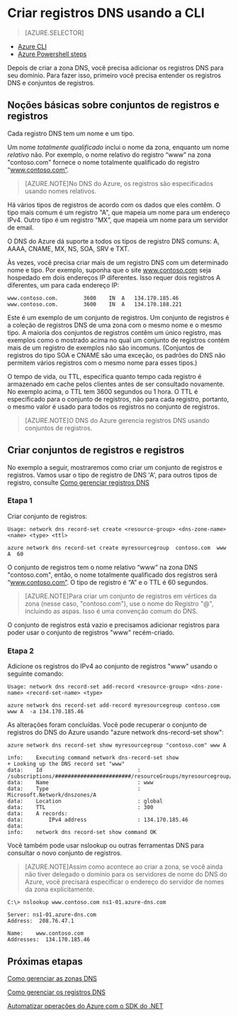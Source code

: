 <properties
   pageTitle="Criar um conjunto de registros e registros para uma zona DNS usando a CLI | Microsoft Azure"
   description="Como criar registros de host para o DNS do Azure. Configuração dos conjuntos de registros e registros usando a CLI"
   services="dns"
   documentationCenter="na"
   authors="joaoma"
   manager="Adinah"
   editor=""/>

<tags
   ms.service="dns"
   ms.devlang="na"
   ms.topic="get-started-article"
   ms.tgt_pltfrm="na"
   ms.workload="infrastructure-services"
   ms.date="09/22/2015"
   ms.author="joaoma"/>


# Criar registros DNS usando a CLI

> [AZURE.SELECTOR]
- [Azure CLI](dns-getstarted-create-recordset-cli.md)
- [Azure Powershell steps](dns-getstarted-create-recordset.md)



Depois de criar a zona DNS, você precisa adicionar os registros DNS para seu domínio. Para fazer isso, primeiro você precisa entender os registros DNS e conjuntos de registros.


## Noções básicas sobre conjuntos de registros e registros
Cada registro DNS tem um nome e um tipo.

Um nome _totalmente qualificado_ inclui o nome da zona, enquanto um nome _relativo_ não. Por exemplo, o nome relativo do registro “www” na zona "contoso.com" fornece o nome totalmente qualificado do registro “www.contoso.com”.

>[AZURE.NOTE]No DNS do Azure, os registros são especificados usando nomes relativos.

Há vários tipos de registros de acordo com os dados que eles contêm. O tipo mais comum é um registro "A", que mapeia um nome para um endereço IPv4. Outro tipo é um registro “MX”, que mapeia um nome para um servidor de email.

O DNS do Azure dá suporte a todos os tipos de registro DNS comuns: A, AAAA, CNAME, MX, NS, SOA, SRV e TXT.

Às vezes, você precisa criar mais de um registro DNS com um determinado nome e tipo. Por exemplo, suponha que o site www.contoso.com seja hospedado em dois endereços IP diferentes. Isso requer dois registros A diferentes, um para cada endereço IP:

	www.contoso.com.		3600	IN	A	134.170.185.46
	www.contoso.com.		3600	IN	A	134.170.188.221

Este é um exemplo de um conjunto de registros. Um conjunto de registros é a coleção de registros DNS de uma zona com o mesmo nome e o mesmo tipo. A maioria dos conjuntos de registros contêm um único registro, mas exemplos como o mostrado acima no qual um conjunto de registros contém mais de um registro de exemplos não são incomuns. (Conjuntos de registros do tipo SOA e CNAME são uma exceção, os padrões do DNS não permitem vários registros com o mesmo nome para esses tipos.)

O tempo de vida, ou TTL, especifica quanto tempo cada registro é armazenado em cache pelos clientes antes de ser consultado novamente. No exemplo acima, o TTL tem 3600 segundos ou 1 hora. O TTL é especificado para o conjunto de registros, não para cada registro, portanto, o mesmo valor é usado para todos os registros no conjunto de registros.

>[AZURE.NOTE]O DNS do Azure gerencia registros DNS usando conjuntos de registros.



## Criar conjuntos de registros e registros 

No exemplo a seguir, mostraremos como criar um conjunto de registros e registros. Vamos usar o tipo de registro de DNS 'A', para outros tipos de registro, consulte [Como gerenciar registros DNS](dns-operations-recordsets-cli.md)


### Etapa 1

Criar conjunto de registros:

	Usage: network dns record-set create <resource-group> <dns-zone-name> <name> <type> <ttl>

	azure network dns record-set create myresourcegroup  contoso.com  www A  60

O conjunto de registros tem o nome relativo “www” na zona DNS "contoso.com", então, o nome totalmente qualificado dos registros será “www.contoso.com”. O tipo de registro é “A” e o TTL é 60 segundos.

>[AZURE.NOTE]Para criar um conjunto de registros em vértices da zona (nesse caso, "contoso.com"), use o nome do Registro "@", incluindo as aspas. Isso é uma convenção comum do DNS.

O conjunto de registros está vazio e precisamos adicionar registros para poder usar o conjunto de registros "www" recém-criado.<BR>

### Etapa 2

Adicione os registros do IPv4 ao conjunto de registros "www" usando o seguinte comando:

	Usage: network dns record-set add-record <resource-group> <dns-zone-name> <record-set-name> <type>

	azure network dns record-set add-record myresourcegroup contoso.com  www A  -a 134.170.185.46
	

As alterações foram concluídas. Você pode recuperar o conjunto de registros do DNS do Azure usando "azure network dns-record-set show":


	azure network dns record-set show myresourcegroup "contoso.com" www A
	
	info:    Executing command network dns-record-set show
	+ Looking up the DNS record set "www"
	data:    Id                              : /subscriptions/########################/resourceGroups/myresourcegroup/providers/Microsoft.Network/dnszones/contoso.com/A/www
	data:    Name                            : www
	data:    Type                            : Microsoft.Network/dnszones/A
	data:    Location                        : global
	data:    TTL                             : 300
	data:    A records:
	data:        IPv4 address                : 134.170.185.46
	data:
	info:    network dns record-set show command OK


Você também pode usar nslookup ou outras ferramentas DNS para consultar o novo conjunto de registros.

>[AZURE.NOTE]Assim como acontece ao criar a zona, se você ainda não tiver delegado o domínio para os servidores de nome do DNS do Azure, você precisará especificar o endereço do servidor de nomes da zona explicitamente.


	C:\> nslookup www.contoso.com ns1-01.azure-dns.com

	Server: ns1-01.azure-dns.com
	Address:  208.76.47.1

	Name:    www.contoso.com
	Addresses:  134.170.185.46
    	        



## Próximas etapas
[Como gerenciar as zonas DNS](dns-operations-dnszones-cli.md)

[Como gerenciar os registros DNS](dns-operations-recordsets-cli.md)<BR>

[Automatizar operações do Azure com o SDK do .NET](dns-sdk.md)
 

<!---HONumber=Sept15_HO4-->